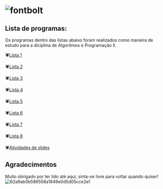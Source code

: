 # ![fontbolt](https://github.com/user-attachments/assets/370c1634-4a5d-4765-9a18-bab634bbb57e)


## Lista de programas:
Os programas dentro das listas abaixo foram realizados como maneira de estudo para a diciplina de Algoritmos e Programação II.

🕷️[Lista 1](https://github.com/niicfsz/Codigos_de_AP2/tree/main/Lista%201)

🕷️[Lista 2](https://github.com/niicfsz/Codigos_de_AP2/tree/main/Lista%202)

🕷️[Lista 3](https://github.com/niicfsz/Codigos_de_AP2/tree/main/Lista%203)

🕷️[Lista 4](https://github.com/niicfsz/Codigos_de_AP2/tree/main/Lista%204)

🕷️[Lista 5](https://github.com/niicfsz/Codigos_de_AP2/tree/main/Lista%205)

🕷️[Lista 6](https://github.com/niicfsz/Codigos_de_AP2/tree/main/Lista%206)

🕷️[Lista 7](https://github.com/niicfsz/Codigos_de_AP2/tree/main/Lista%207)

🕷️[Lista 8](https://github.com/niicfsz/Codigos_de_AP2/tree/main/Lista%208)

🕷️[Atividades de slides](https://github.com/niicfsz/Codigos_de_AP2/tree/main/Atividades%20de%20slides)

## Agradecimentos
Muito obrigado por ter lido até aqui, sinta-se livre para voltar quando quiser!
![62a9ab0b586558a1849e0d5d05cce2e1](https://github.com/user-attachments/assets/7d6969ce-7119-44d0-a88a-0c9ccdcc290b)


